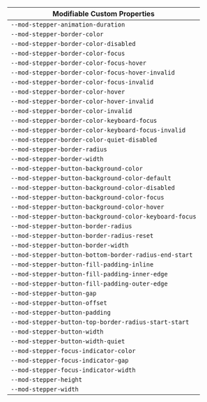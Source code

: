 | Modifiable Custom Properties                           |
| ------------------------------------------------------ |
| `--mod-stepper-animation-duration`                     |
| `--mod-stepper-border-color`                           |
| `--mod-stepper-border-color-disabled`                  |
| `--mod-stepper-border-color-focus`                     |
| `--mod-stepper-border-color-focus-hover`               |
| `--mod-stepper-border-color-focus-hover-invalid`       |
| `--mod-stepper-border-color-focus-invalid`             |
| `--mod-stepper-border-color-hover`                     |
| `--mod-stepper-border-color-hover-invalid`             |
| `--mod-stepper-border-color-invalid`                   |
| `--mod-stepper-border-color-keyboard-focus`            |
| `--mod-stepper-border-color-keyboard-focus-invalid`    |
| `--mod-stepper-border-color-quiet-disabled`            |
| `--mod-stepper-border-radius`                          |
| `--mod-stepper-border-width`                           |
| `--mod-stepper-button-background-color`                |
| `--mod-stepper-button-background-color-default`        |
| `--mod-stepper-button-background-color-disabled`       |
| `--mod-stepper-button-background-color-focus`          |
| `--mod-stepper-button-background-color-hover`          |
| `--mod-stepper-button-background-color-keyboard-focus` |
| `--mod-stepper-button-border-radius`                   |
| `--mod-stepper-button-border-radius-reset`             |
| `--mod-stepper-button-border-width`                    |
| `--mod-stepper-button-bottom-border-radius-end-start`  |
| `--mod-stepper-button-fill-padding-inline`             |
| `--mod-stepper-button-fill-padding-inner-edge`         |
| `--mod-stepper-button-fill-padding-outer-edge`         |
| `--mod-stepper-button-gap`                             |
| `--mod-stepper-button-offset`                          |
| `--mod-stepper-button-padding`                         |
| `--mod-stepper-button-top-border-radius-start-start`   |
| `--mod-stepper-button-width`                           |
| `--mod-stepper-button-width-quiet`                     |
| `--mod-stepper-focus-indicator-color`                  |
| `--mod-stepper-focus-indicator-gap`                    |
| `--mod-stepper-focus-indicator-width`                  |
| `--mod-stepper-height`                                 |
| `--mod-stepper-width`                                  |

